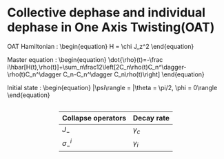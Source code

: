 # Collective dephase and individual dephase in One Axis Twisting(OAT) <br>

OAT Hamiltonian :
\begin{equation}
H = \chi J_z^2
\end{equation}

Master equation :
\begin{equation}
\dot{\rho}(t)=-\frac i\hbar[H(t),\rho(t)]+\sum_n\frac12\left[2C_n\rho(t)C_n^\dagger-\rho(t)C_n^\dagger C_n-C_n^\dagger C_n\rho(t)\right]
\end{equation}

Initial state :
\begin{equation}
|\psi\rangle = |\theta = \pi/2, \phi = 0\rangle
\end{equation}

<style>
.center 
{
  width: auto;
  display: table;
  margin-left: auto;
  margin-right: auto;
}
</style>

<div class="center">

| Collapse operators | Decay rate  | 
| :--------  | :-----  |
| $J_-$ | $\gamma_c$ |
| $\sigma_-^i$ | $\gamma_i$  |

</div>